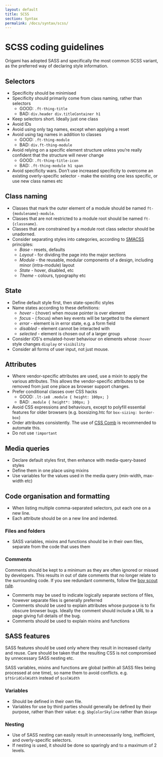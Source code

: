 ```yaml
---
layout: default
title: SCSS
section: Syntax
permalink: /docs/syntax/scss/
---
```


# SCSS coding guidelines

Origami has adopted SASS and specifically the most common SCSS variant, as the preferred way of declaring style information.

## Selectors

* Specificity should be minimised
* Specificity should primarily come from class naming, rather than selectors
	- GOOD: `.ft-thing-title`
	- BAD: `div.header div.titleContainer h1`
* Keep selectors short. Ideally just one class
* Avoid IDs
* Avoid using only tag names, except when applying a reset
* Avoid using tag names in addition to classes
	- GOOD: `.ft-thing-module`
	- BAD: `div.ft-thing-module`
* Avoid relying on a specific element structure unless you’re really confident that the structure will never change
	- GOOD: `.ft-thing-title-icon`
	- BAD: `.ft-thing-module h1 span`
* Avoid specificity wars. Don’t use increased specificity to overcome an existing overly-specific selector - make the existing one less specific, or use new class names etc

## Class naming

* Classes that mark the outer element of a module should be named ``ft-{modulename}-module``.
* Classes that are not restricted to a module root should be named ``ft-{classname}``.
* Classes that are constrained by a module root class selector should be unadorned.
* Consider separating styles into categories, according to [SMACSS](http://smacss.com/) principles:
	- *Base* - resets, defaults
	- *Layout* - for dividing the page into the major sections
	- *Module* - the reusable, modular components of a design, including minor (intra-module) layout
	- *State* - hover, disabled, etc
	- *Theme* - colours, typography etc

## State

* Define default style first, then state-specific styles
* Name states according to these definitions:
	- *hover* - (:hover) when mouse pointer is over element
	- *focus* - (:focus) when key events will be targetted to the element
	- *error* - element is in error state, e.g. a form field
	- *disabled* - element cannot be interacted with
	- *selected* - element is chosen out of a larger group
* Consider iOS's emulated-hover behaviour on elements whose ``:hover`` style changes ``display`` or ``visibility``
* Consider all forms of user input, not just mouse.

## Attributes

* Where vendor-specific attributes are used, use a mixin to apply the various attributes. This allows the vendor-specific attributes to be removed from just one place as browser support changes.
* Prefer conditional classes over CSS hacks
    - GOOD: `.lt-ie8 .module { height: 100px; }`
    - BAD: `.module { height*: 100px; }`
* Avoid CSS expressions and behaviours, except to polyfill essential features for older browsers (e.g. boxsizing.htc for ``box-sizing: border-box``)
* Order attributes consistently. The use of [CSS Comb](http://csscomb.com/) is recommended to automate this.
* Do not use ``!important``

## Media queries

* Declare default styles first, then enhance with media-query-based styles
* Define them in one place using mixins
* Use variables for the values used in the media query (min-width, max-width etc)

## Code organisation and formatting

* When listing multiple comma-separated selectors, put each one on a new line.
* Each attribute should be on a new line and indented.

### Files and folders

* SASS variables, mixins and functions should be in their own files, separate from the code that uses them

### Comments

Comments should be kept to a minimum as they are often ignored or missed by developers. This results in out of date comments that no longer relate to the surrounding code. If you see redundant comments, follow the [boy scout rule](http://programmer.97things.oreilly.com/wiki/index.php/The_Boy_Scout_Rule).

* Comments may be used to indicate logically separate sections of files, however separate files is generally preferred
* Comments should be used to explain attributes whose purpose is to fix obscure browser bugs. Ideally the comment should include a URL to a page giving full details of the bug.
* Comments should be used to explain mixins and functions

## SASS features

SASS features should be used only where they result in increased clarity and reuse. Care should be taken that the resulting CSS is not compromised by unnecessary SASS nesting etc.

SASS variables, mixins and functions are global (within all SASS files being processed at one time), so name them to avoid conflicts. e.g. ``$ftGridColWidth`` instead of ``$colWidth``

### Variables

* Should be defined in their own file.
* Variables for use by third parties should generally be defined by their purpose, rather than their value: e.g. ``$bgColorSkyline`` rather than ``$biege``

### Nesting

* Use of SASS nesting can easily result in unnecessarily long, inefficient, and overly-specific selectors.
* If nesting is used, it should be done so sparingly and to a maximum of 2 levels.



